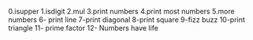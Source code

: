 0.isupper 
1.isdigit 
2.mul 
3.print numbers 
4.print most numbers 
5.more numbers 
6- print line 
7-print diagonal 
8-print square 
9-fizz buzz 
10-print triangle 
11- prime factor 
12- Numbers have life
